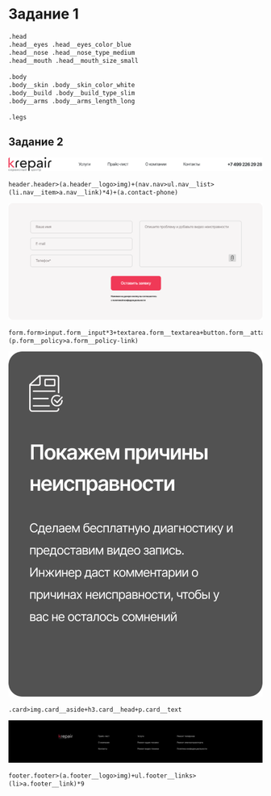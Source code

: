 # Задание 1

```
.head
.head__eyes .head__eyes_color_blue
.head__nose .head__nose_type_medium
.head__mouth .head__mouth_size_small

.body
.body__skin .body__skin_color_white
.body__build .body__build_type_slim
.body__arms .body__arms_length_long

.legs
```

## Задание 2

![Header](./img/header.svg)

```
header.header>(a.header__logo>img)+(nav.nav>ul.nav__list>(li.nav__item>a.nav__link)*4)+(a.contact-phone)
```

![Form](./img/form.svg)

```
form.form>input.form__input*3+textarea.form__textarea+button.form__attach+button.form__submit+(p.form__policy>a.form__policy-link)
```

![Card](./img/card.svg)

```
.card>img.card__aside+h3.card__head+p.card__text
```

![Footer](./img/footer.svg)

```
footer.footer>(a.footer__logo>img)+ul.footer__links>(li>a.footer__link)*9
```